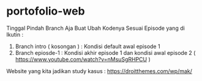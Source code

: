 # portofolio-web

Tinggal Pindah Branch Aja Buat Ubah Kodenya Sesuai Episode yang di Ikutin :
1. Branch intro ( kosongan ) : Kondisi default awal episode 1
2. Branch epiosde-1 : Kondisi akhir episode 1 dan kondisi awal episode 2 ( https://www.youtube.com/watch?v=nMsuSgRHPCU )

Website yang kita jadikan study kasus : https://droitthemes.com/wp/mak/
